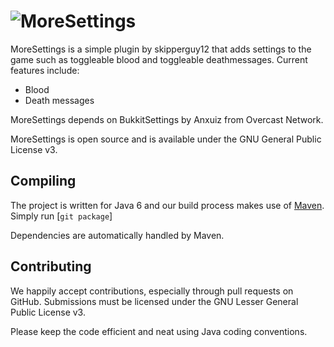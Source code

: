 ![MoreSettings](http://i.imgur.com/OxXao7H.png)
=========

MoreSettings is a simple plugin by skipperguy12 that adds settings to the game such as toggleable blood and toggleable deathmessages.
Current features include:

* Blood
* Death messages

MoreSettings depends on BukkitSettings by Anxuiz from Overcast Network.

MoreSettings is open source and is available under the GNU General Public License v3.

Compiling
---------

The project is written for Java 6 and our build process makes use of [Maven](http://maven.apache.org). 
Simply run [`git package`]

Dependencies are automatically handled by Maven.

Contributing
------------

We happily accept contributions, especially through pull requests on GitHub. Submissions 
must be licensed under the GNU Lesser General Public License v3.

Please keep the code efficient and neat using Java coding conventions.

